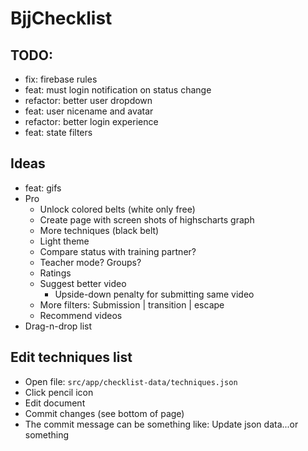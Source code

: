 # BjjChecklist

## TODO:
* fix: firebase rules
* feat: must login notification on status change
* refactor: better user dropdown
* feat: user nicename and avatar
* refactor: better login experience
* feat: state filters


## Ideas
* feat: gifs
* Pro
  - Unlock colored belts (white only free)
  - Create page with screen shots of highscharts graph
  - More techniques (black belt)
  - Light theme
  - Compare status with training partner?
  - Teacher mode? Groups?
  - Ratings
  - Suggest better video
    - Upside-down penalty for submitting same video
  - More filters: Submission | transition | escape
  - Recommend videos
* Drag-n-drop list


## Edit techniques list
* Open file: `src/app/checklist-data/techniques.json`
* Click pencil icon
* Edit document
* Commit changes (see bottom of page)
* The commit message can be something like: Update json data...or something